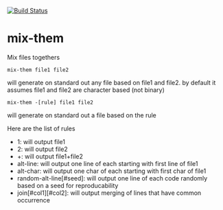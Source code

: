 [![Build Status](https://travis-ci.org/Innovimax-SARL/mix-them.svg?branch=master)](https://travis-ci.org/Innovimax-SARL/mix-them)

# mix-them
Mix files togethers


    mix-them file1 file2 
  will generate on standard out any file based on file1 and file2.
  by default it assumes file1 and file2 are character based (not binary)
  
    mix-them -[rule] file1 file2
  will generate on standard out a file based on the rule
  
  Here are the list of rules
  - 1: will output file1
  - 2: will output file2
  - +: will output file1+file2
  - alt-line: will output one line of each starting with first line of file1
  - alt-char: will output one char of each starting with first char of file1
  - random-alt-line[#seed]: will output one line of each code randomly based on a seed for reproducability
  - join[#col1][#col2]: will output merging of lines that have common occurrence
